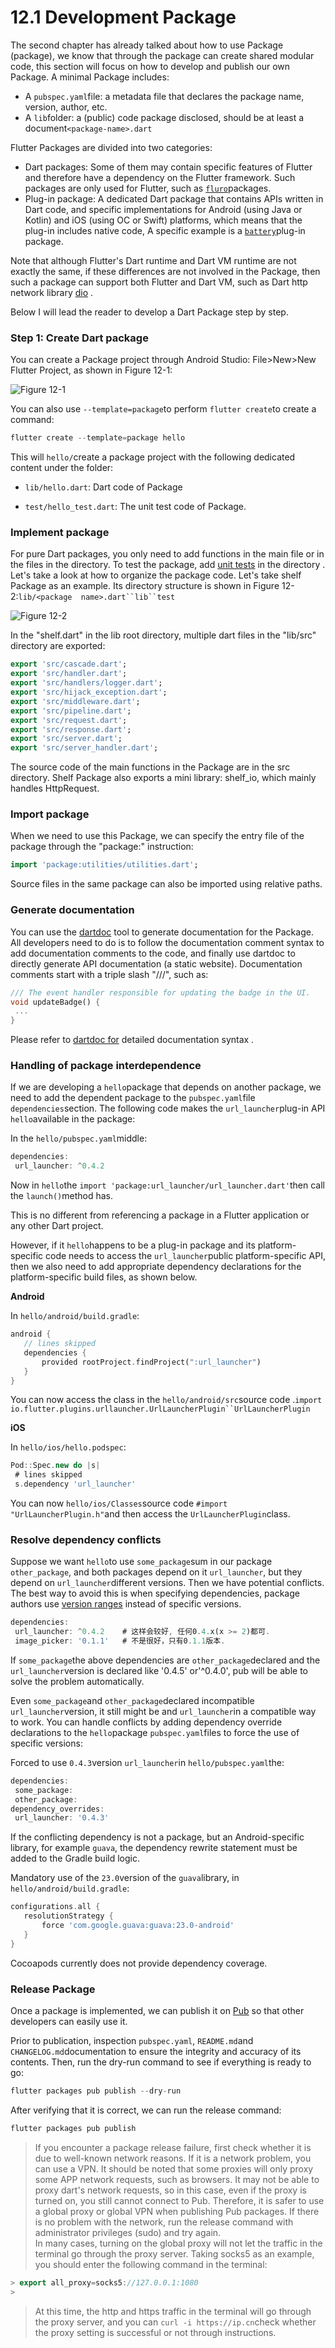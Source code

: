 # 12.1 Development Package

The second chapter has already talked about how to use Package (package), we know that through the package can create shared modular code, this section will focus on how to develop and publish our own Package. A minimal Package includes:

-   A `pubspec.yaml`file: a metadata file that declares the package name, version, author, etc.
-   A `lib`folder: a (public) code package disclosed, should be at least a document`<package-name>.dart`

Flutter Packages are divided into two categories:

-   Dart packages: Some of them may contain specific features of Flutter and therefore have a dependency on the Flutter framework. Such packages are only used for Flutter, such as [`fluro`](https://pub.dartlang.org/packages/fluro)packages.
-   Plug-in package: A dedicated Dart package that contains APIs written in Dart code, and specific implementations for Android (using Java or Kotlin) and iOS (using OC or Swift) platforms, which means that the plug-in includes native code, A specific example is a [`battery`](https://pub.dartlang.org/packages/battery)plug-in package.

Note that although Flutter's Dart runtime and Dart VM runtime are not exactly the same, if these differences are not involved in the Package, then such a package can support both Flutter and Dart VM, such as Dart http network library [dio](https://github.com/flutterchina/dio) .

Below I will lead the reader to develop a Dart Package step by step.

### Step 1: Create Dart package

You can create a Package project through Android Studio: File>New>New Flutter Project, as shown in Figure 12-1:

![Figure 12-1](https://pcdn.flutterchina.club/imgs/12-1.png)

You can also use `--template=package`to perform `flutter create`to create a command:

``` dart 
flutter create --template=package hello

```

This will `hello/`create a package project with the following dedicated content under the folder:

-   `lib/hello.dart`: Dart code of Package
   
-   `test/hello_test.dart`: The unit test code of Package.
   

### Implement package

For pure Dart packages, you only need to add functions in the main file or in the files in the directory. To test the package, add [unit tests](https://flutter.io/testing/#unit-testing) in the directory . Let's take a look at how to organize the package code. Let's take shelf Package as an example. Its directory structure is shown in Figure 12-2:`lib/<package  name>.dart``lib``test`[](https://flutter.io/testing/#unit-testing)

![Figure 12-2](https://pcdn.flutterchina.club/imgs/12-2.png)

In the "shelf.dart" in the lib root directory, multiple dart files in the "lib/src" directory are exported:

``` dart 
export 'src/cascade.dart';
export 'src/handler.dart';
export 'src/handlers/logger.dart';
export 'src/hijack_exception.dart';
export 'src/middleware.dart';
export 'src/pipeline.dart';
export 'src/request.dart';
export 'src/response.dart';
export 'src/server.dart';
export 'src/server_handler.dart';

```

The source code of the main functions in the Package are in the src directory. Shelf Package also exports a mini library: shelf_io, which mainly handles HttpRequest.

### **Import package**

When we need to use this Package, we can specify the entry file of the package through the "package:" instruction:

``` dart 
import 'package:utilities/utilities.dart';

```

Source files in the same package can also be imported using relative paths.

### Generate documentation

You can use the [dartdoc](https://github.com/dart-lang/dartdoc#dartdoc) tool to generate documentation for the Package. All developers need to do is to follow the documentation comment syntax to add documentation comments to the code, and finally use dartdoc to directly generate API documentation (a static website). Documentation comments start with a triple slash "///", such as:

``` dart 
/// The event handler responsible for updating the badge in the UI.
void updateBadge() {
 ...
}

```

Please refer to [dartdoc for](https://github.com/dart-lang/dartdoc#dartdoc) detailed documentation syntax .

### Handling of package interdependence

If we are developing a `hello`package that depends on another package, we need to add the dependent package to the `pubspec.yaml`file `dependencies`section. The following code makes the `url_launcher`plug-in API `hello`available in the package:

In the `hello/pubspec.yaml`middle:

``` dart 
dependencies:
 url_launcher: ^0.4.2

```

Now in `hello`the `import 'package:url_launcher/url_launcher.dart'`then call the `launch()`method has.

This is no different from referencing a package in a Flutter application or any other Dart project.

However, if it `hello`happens to be a plug-in package and its platform-specific code needs to access the `url_launcher`public platform-specific API, then we also need to add appropriate dependency declarations for the platform-specific build files, as shown below.

**Android**

In `hello/android/build.gradle`:

``` dart 
android {
   // lines skipped
   dependencies {
       provided rootProject.findProject(":url_launcher")
   }
}

```

You can now access the class in the `hello/android/src`source code .`import io.flutter.plugins.urllauncher.UrlLauncherPlugin``UrlLauncherPlugin`

**iOS**

In `hello/ios/hello.podspec`:

``` dart 
Pod::Spec.new do |s|
 # lines skipped
 s.dependency 'url_launcher'

```

You can now `hello/ios/Classes`source code `#import "UrlLauncherPlugin.h"`and then access the `UrlLauncherPlugin`class.

### Resolve dependency conflicts

Suppose we want `hello`to use `some_package`sum in our package `other_package`, and both packages depend on it `url_launcher`, but they depend on `url_launcher`different versions. Then we have potential conflicts. The best way to avoid this is when specifying dependencies, package authors use [version ranges](https://www.dartlang.org/tools/pub/dependencies#version-constraints) instead of specific versions.

``` dart 
dependencies:
 url_launcher: ^0.4.2    # 这样会较好, 任何0.4.x(x >= 2)都可.
 image_picker: '0.1.1'   # 不是很好，只有0.1.1版本.

```

If `some_package`the above dependencies are `other_package`declared and the `url_launcher`version is declared like '0.4.5' or'^0.4.0', pub will be able to solve the problem automatically.

Even `some_package`and `other_package`declared incompatible `url_launcher`version, it still might be and `url_launcher`in a compatible way to work. You can handle conflicts by adding dependency override declarations to the `hello`package `pubspec.yaml`files to force the use of specific versions:

Forced to use `0.4.3`version `url_launcher`in `hello/pubspec.yaml`the:

``` dart 
dependencies:
 some_package:
 other_package:
dependency_overrides:
 url_launcher: '0.4.3'

```

If the conflicting dependency is not a package, but an Android-specific library, for example `guava`, the dependency rewrite statement must be added to the Gradle build logic.

Mandatory use of the `23.0`version of the `guava`library, in `hello/android/build.gradle`:

``` dart 
configurations.all {
   resolutionStrategy {
       force 'com.google.guava:guava:23.0-android'
   }
}

```

Cocoapods currently does not provide dependency coverage.

### Release Package

Once a package is implemented, we can publish it on [Pub](https://pub.dartlang.org/) so that other developers can easily use it.

Prior to publication, inspection `pubspec.yaml`, `README.md`and `CHANGELOG.md`documentation to ensure the integrity and accuracy of its contents. Then, run the dry-run command to see if everything is ready to go:

``` dart 
flutter packages pub publish --dry-run

```

After verifying that it is correct, we can run the release command:

``` dart 
flutter packages pub publish

```

> If you encounter a package release failure, first check whether it is due to well-known network reasons. If it is a network problem, you can use a VPN. It should be noted that some proxies will only proxy some APP network requests, such as browsers. It may not be able to proxy dart's network requests, so in this case, even if the proxy is turned on, you still cannot connect to Pub. Therefore, it is safer to use a global proxy or global VPN when publishing Pub packages. If there is no problem with the network, run the release command with administrator privileges (sudo) and try again.  
> In many cases, turning on the global proxy will not let the traffic in the terminal go through the proxy server. Taking socks5 as an example, you should enter the following command in the terminal:
> 
``` dart 
> export all_proxy=socks5://127.0.0.1:1080
> 
```
> 
> At this time, the http and https traffic in the terminal will go through the proxy server, and you can `curl -i https://ip.cn`check whether the proxy setting is successful or not through instructions.